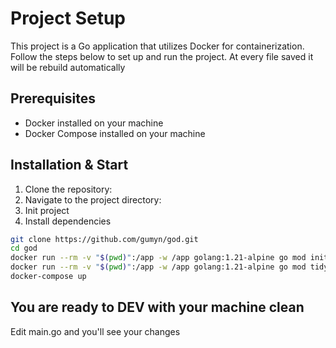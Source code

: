 # Project Setup

This project is a Go application that utilizes Docker for containerization. Follow the steps below to set up and run the project.
At every file saved it will be rebuild automatically

## Prerequisites

- Docker installed on your machine
- Docker Compose installed on your machine

## Installation & Start
1. Clone the repository:
2. Navigate to the project directory:
3. Init project
4. Install dependencies
```bash
git clone https://github.com/gumyn/god.git
cd god
docker run --rm -v "$(pwd)":/app -w /app golang:1.21-alpine go mod init mon-projet
docker run --rm -v "$(pwd)":/app -w /app golang:1.21-alpine go mod tidy
docker-compose up
```

## You are ready to DEV with your machine clean
Edit main.go and you'll see your changes